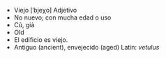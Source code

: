 - Viejo	[ˈbjeχo]	Adjetivo
- No nuevo; con mucha edad o uso
- Cũ, già
- Old
- El edificio es viejo.
- Antiguo (ancient), envejecido (aged)	Latín: *vetulus*